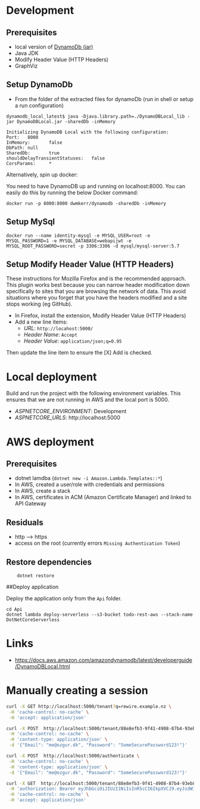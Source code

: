 
# Development

## Prerequisites

* local version of [DynamoDb (jar)](https://docs.aws.amazon.com/amazondynamodb/latest/developerguide/DynamoDBLocal.html)
* Java JDK
* Modify Header Value (HTTP Headers)
* GraphViz

## Setup DynamoDb

* From the folder of the extracted files for dynamoDb (run in shell or setup a run configuration)

```shell
dynamodb_local_latest$ java -Djava.library.path=./DynamoDBLocal_lib -jar DynamoDBLocal.jar -sharedDb -inMemory

Initializing DynamoDB Local with the following configuration:
Port:   8000
InMemory:       false
DbPath: null
SharedDb:       true
shouldDelayTransientStatuses:   false
CorsParams:     *
```

Alternatively, spin up docker:

You need to have DynamoDB up and running on localhost:8000. You can easily do this by running the below Docker command:

`docker run -p 8000:8000 dwmkerr/dynamodb -sharedDb -inMemory`

## Setup MySql

`docker run --name identity-mysql -e MYSQL_USER=root -e MYSQL_PASSWORD=1 -e MYSQL_DATABASE=webapijwt -e MYSQL_ROOT_PASSWORD=secret -p 3306:3306 -d mysql/mysql-server:5.7`

## Setup Modify Header Value (HTTP Headers)

These instructions for Mozilla Firefox and is the recommended approach. This plugin works best 
because you can narrow header modification down specifically to sites that you are browsing the
network of data. This avoid situations where you forget that you have the headers modified and a site
stops working (eg GitHub).

* In Firefox, install the extension, Modify Header Value (HTTP Headers)
* Add a new line items:
  * *URL*: `http://locahost:5000/` 
  * *Header Name*: `Accept`
  * *Header Value*: `application/json;q=0.95`
 
Then update the line item to ensure the [X] Add is checked. 

# Local deployment

Build and run the project with the following environment variables. This ensures that we are not running in AWS and the 
local port is 5000.

* *ASPNETCORE_ENVIRONMENT*: Development
* *ASPNETCORE_URLS*: http://localhost:5000

# AWS deployment

## Prerequisites

* dotnet lamdba (`dotnet new -i Amazon.Lambda.Templates::*`) 
* In AWS, created a user/role with credentials and permissions
* In AWS, create a stack
* In AWS, certificates in ACM (Amazon Certificate Manager) and linked to API Gateway

## Residuals

* http --> https
* access on the root (currently errors `Missing Authentication Token`)

## Restore dependencies
```
    dotnet restore
```


##Deploy application

Deploy the application only from the `Api` folder.

```
cd Api
dotnet lambda deploy-serverless --s3-bucket todo-rest-aws --stack-name DotNetCoreServerless
```

# Links

* https://docs.aws.amazon.com/amazondynamodb/latest/developerguide/DynamoDBLocal.html

# Manually creating a session

```bash
curl -X GET http://localhost:5000/tenant?q=rewire.example.nz \
 -H 'cache-control: no-cache' \
 -H 'accept: application/json'

curl -X POST  http://localhost:5000/tenant/88e8efb3-9f41-4908-87b4-93eb8bc5f7c7/user/ \
 -H 'cache-control: no-cache' \
 -H 'content-type: application/json' \
 -d '{"Email": "me@ozgur.dk", "Password": "SomeSecurePassword123!"}'

curl -X POST  http://localhost:5000/authenticate \
 -H 'cache-control: no-cache' \
 -H 'content-type: application/json' \
 -d '{"Email": "me@ozgur.dk", "Password": "SomeSecurePassword123!"}'

curl -X GET  http://localhost:5000/tenant/88e8efb3-9f41-4908-87b4-93eb8bc5f7c7/todo/ \
 -H 'authorization: Bearer eyJhbGciOiJIUzI1NiIsInR5cCI6IkpXVCJ9.eyJzdWIiOiJtZUBvemd1ci5kayIsImp0aSI6ImI0ODBmNDA0LTdhYzktNDAwMy04ZWRjLTA0MzVlYjg4YmYwNSIsImh0dHA6Ly9zY2hlbWFzLnhtbHNvYXAub3JnL3dzLzIwMDUvMDUvaWRlbnRpdHkvY2xhaW1zL25hbWVpZGVudGlmaWVyIjoiOWJlNjViNWQtOTA3OS00MDA5LThlYjMtMDA3YmQzZmY4MmEzIiwiZXhwIjoxNTI5MTk4NDYyLCJpc3MiOiJodHRwOi8veW91cmRvbWFpbi5jb20iLCJhdWQiOiJodHRwOi8veW91cmRvbWFpbi5jb20ifQ.vesSfv1ki9EOQw9JqoBUmc5_NN_UAVnYBLO0-ltLwk8' \
 -H 'cache-control: no-cache' \
 -H 'accept: application/json'
 
 
```